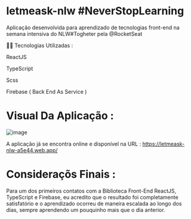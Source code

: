 # letmeask-nlw #NeverStopLearning

Aplicação desenvolvida para aprendizado de tecnologias front-end na semana intensiva do NLW#Togheter pela @RocketSeat


👨‍💻 Tecnologias Utilizadas :

ReactJS


TypeScript


Scss


Firebase ( Back End As Service )




# Visual Da Aplicação : 

![image](https://user-images.githubusercontent.com/49959968/151203981-18dc4ee6-594d-45cf-a058-1540067a2efe.png)


A aplicação já se encontra online e disponível na URL : https://letmeask-nlw-a5e44.web.app/


# Consideraçõs Finais : 

Para um dos primeiros contatos com a Biblioteca Front-End ReactJS, TypeScript e Firebase, eu acredito que o resultado foi completamente satisfatório e o aprendizado ocorreu de maneira escalada ao longo dos dias, sempre aprendendo um pouquinho mais que o dia anterior.

